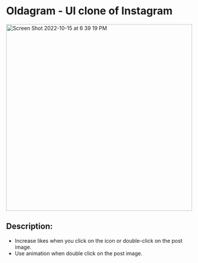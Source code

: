 # Oldagram - UI clone of Instagram

[<img width="503" alt="Screen Shot 2022-10-15 at 6 39 19 PM" src="https://user-images.githubusercontent.com/82247833/196013851-7f91f8a0-ca0a-4af1-a299-d7002dbbac1a.png">](https://frontendella.github.io/Oldagram---clone-of-Instagram/)

## Description:

* Increase likes when you click on the icon or double-click on the post image.
* Use animation when double click on the post image.
